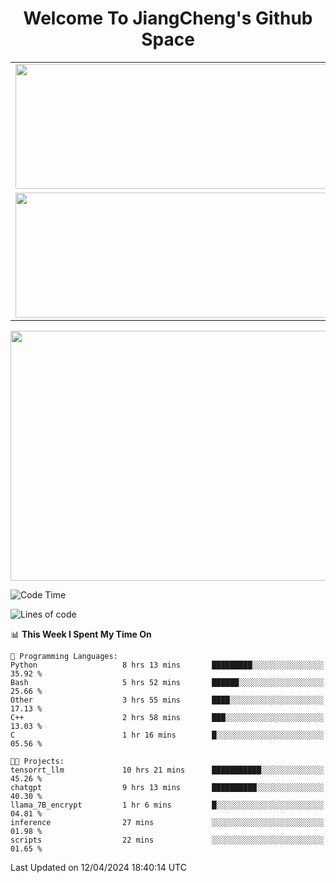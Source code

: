 <h1 align="center">Welcome To JiangCheng's Github Space</h1>

<table align="center" frame="void" rules="none" >
  <tr>
    <td>
      <div align="center"> <img height="200px" width="500px"  src="https://github-readme-stats.vercel.app/api?username=thisjiang&hide_title=true&hide_border=true&layout=compact&show_icons=trueline_height=21&text_color=000&icon_color=000&bg_color=0,ea6161,ffc64d,fffc4d,52fa5a&theme=graywhite" /> </div>
    </td>
    <td>
      <div align="center"> <img height="200px" width="500px" src="https://github-readme-stats.vercel.app/api/top-langs/?username=thisjiang&hide_title=true&hide_border=true&layout=compact&langs_count=6&text_color=000&icon_color=fff&bg_color=0,52fa5a,4dfcff,c64dff&theme=graywhite" /> </div>
    </td>
  </tr>
  <tr>
    <td>
      <div align="center"> <img height="200px" width="500px" src="https://github-readme-streak-stats.herokuapp.com/?user=thisjiang&hide_title=true&hide_border=true&layout=compact&langs_count=6" /> </div>
    </td>
    <td>
      <div align="center"> 
      <a href="https://github.com/" target="_blank"><img style="margin: 10px" src="https://profilinator.rishav.dev/skills-assets/git-scm-icon.svg" alt="Git" height="50" /></a>  
      <a href="https://www.linux.org/" target="_blank"><img style="margin: 10px" src="https://profilinator.rishav.dev/skills-assets/linux-original.svg" alt="Linux" height="50" /></a>  
      <a href="https://www.gnu.org/software/bash/" target="_blank"><img style="margin: 10px" src="https://profilinator.rishav.dev/skills-assets/gnu_bash-icon.svg" alt="Bash" height="50" /></a>  
      </div>
    </td>
  </tr>
</table>

<div align="center"> <img height="400px" width="1000px" src="https://github-readme-activity-graph.cyclic.app/graph?username=thisjiang&theme=react&hide_title=true&hide_border=true&layout=compact&langs_count=6" /> </div></td>

<!--START_SECTION:waka-->
![Code Time](http://img.shields.io/badge/Code%20Time-1%2C057%20hrs%2028%20mins-blue)

![Lines of code](https://img.shields.io/badge/From%20Hello%20World%20I%27ve%20Written-573.6%20thousand%20lines%20of%20code-blue)

📊 **This Week I Spent My Time On** 

```text
💬 Programming Languages: 
Python                   8 hrs 13 mins       █████████░░░░░░░░░░░░░░░░   35.92 % 
Bash                     5 hrs 52 mins       ██████░░░░░░░░░░░░░░░░░░░   25.66 % 
Other                    3 hrs 55 mins       ████░░░░░░░░░░░░░░░░░░░░░   17.13 % 
C++                      2 hrs 58 mins       ███░░░░░░░░░░░░░░░░░░░░░░   13.03 % 
C                        1 hr 16 mins        █░░░░░░░░░░░░░░░░░░░░░░░░   05.56 % 

🐱‍💻 Projects: 
tensorrt_llm             10 hrs 21 mins      ███████████░░░░░░░░░░░░░░   45.26 % 
chatgpt                  9 hrs 13 mins       ██████████░░░░░░░░░░░░░░░   40.30 % 
llama_7B_encrypt         1 hr 6 mins         █░░░░░░░░░░░░░░░░░░░░░░░░   04.81 % 
inference                27 mins             ░░░░░░░░░░░░░░░░░░░░░░░░░   01.98 % 
scripts                  22 mins             ░░░░░░░░░░░░░░░░░░░░░░░░░   01.65 % 
```


 Last Updated on 12/04/2024 18:40:14 UTC
<!--END_SECTION:waka-->
